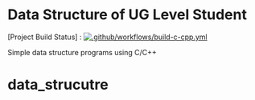 # Data Structure of UG Level Student

[Project Build Status] : [![.github/workflows/build-c-cpp.yml](https://github.com/rajendrakumaryadav/data_strucutre/actions/workflows/build-c-cpp.yml/badge.svg?branch=main)](https://github.com/rajendrakumaryadav/data_strucutre/actions/workflows/build-c-cpp.yml)

Simple data structure programs using C/C++

# data_strucutre
